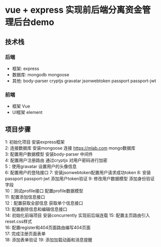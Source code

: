 # vue + express 实现前后端分离资金管理后台demo

## 技术栈

### 后端 
- 框架: express
- 数据库: mongodb mongoose 
- 其他: body-parser cryptjs gravatar jsonwebtoken passport passport-jwt

### 前端
- 框架 Vue
- UI框架 element


## 项目步骤

1: 初始化项目 安装express框架  
2: 连接数据库 安装mongoose 连接 https://mlab.com mongo数据库  
3: 配置用户数据模型 安装body-parser 中间件  
4: 配置用户注册路由 通过cryptjs 对用户密码进行加密   
5：使用gravatar 设置用户的头像信息  
6: 配置用户的登陆接口 
7: 安装jsonwebtoken配置用户请求成功token 
8: 安装passport passport-jwt 添加用户token验证 
9: 修改用户数据模型 添加身份验证字段  
10：测试profile接口 配置profile数据模型  
11: 配置添加信息接口  
12：配置获取全部信息 获取单个信息接口  
13: 配置删除信息和编辑信息接口  
14: 初始化前端项目 安装concurrently 实现前后端连载
15: 配置主页路由引入reset.css样式  
16: 配置register和404页面路由编写404页面  
17: 完成注册页面表单   
18: 添加表单验证 
19: 添加加载动画和消息提醒


